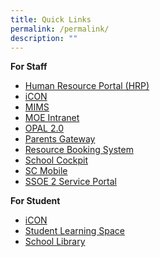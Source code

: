 ```yaml
---
title: Quick Links
permalink: /permalink/
description: ""
---
```

**For Staff**

*   [Human Resource Portal (HRP)](https://www.hrp.gov.sg/hrp/#/)
*   [iCON](https://workspace.google.com/dashboard)
*   [MIMS](http://portal.mims.moe.gov.sg/)
*   [MOE Intranet](http://intranet.moe.gov.sg/)
*   [OPAL 2.0](https://idm.opal2.moe.edu.sg/k)
*   [Parents Gateway](https://pg.moe.edu.sg/)
*   [Resource Booking System](https://rbs.avero-tech.com/)
*   [School Cockpit](https://schoolcockpit.moe.gov.sg/)
*   [SC Mobile](https://scmobile.moe.edu.sg/login)
*   [SSOE 2 Service Portal](https://ssoe2.moe.edu.sg/sp)

**For Student**
*   [iCON](https://workspace.google.com/dashboard)
*   [Student Learning Space](https://vle.learning.moe.edu.sg/)
*   [School Library](https://schoolibrary.moe.edu.sg/kentridgesec)



